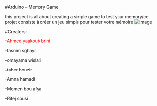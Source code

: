 #Arduino – Memory Game 

this project is all about creating a simple game to test your memory/ce projet consiste à créer un jeu simple pour tester votre mémoire
![Image](https://github.com/user-attachments/assets/f5e580a0-1210-4a84-bb40-c6c0d7e57742)

#Creaters:
<p style="color:red;">-Ahmed yaakoub brini</p>

-tasnim sghayr 

-omayama wislati

-taher bouzir 

-Amna hamadi

-Momen bou afya

-Ritej sousi
